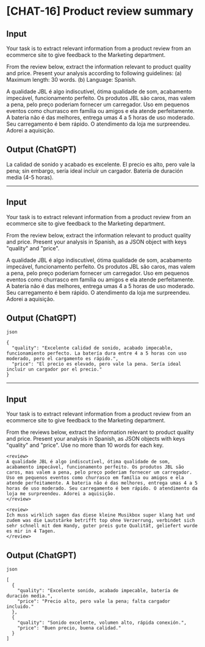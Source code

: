 # [CHAT-16] Product review summary

## Input

Your task is to extract relevant information from a product review from an ecommerce site to give feedback to the Marketing department.

From the review below, extract the information relevant to product quality and price. Present your analysis according to following guidelines:
(a) Maximum length: 30 words.
(b) Language: Spanish.

<review>
A qualidade JBL é algo indiscutível, ótima qualidade de som, acabamento impecável, funcionamento perfeito. Os produtos JBL são caros, mas valem a pena, pelo preço poderiam fornecer um carregador. Uso em pequenos eventos como churrasco em família ou amigos e ela atende perfeitamente. A bateria não é das melhores, entrega umas 4 a 5 horas de uso moderado. Seu carregamento é bem rápido. O atendimento da loja me surpreendeu. Adorei a aquisição.
</review>

## Output (ChatGPT)

La calidad de sonido y acabado es excelente. El precio es alto, pero vale la pena; sin embargo, sería ideal incluir un cargador. Batería de duración media (4-5 horas).

---

## Input

Your task is to extract relevant information from a product review from an ecommerce site to give feedback to the Marketing department.

From the review below, extract the information relevant to product quality and price. Present your analysis in Spanish, as a JSON object with keys "quality" and "price".

<review>
A qualidade JBL é algo indiscutível, ótima qualidade de som, acabamento impecável, funcionamento perfeito. Os produtos JBL são caros, mas valem a pena, pelo preço poderiam fornecer um carregador. Uso em pequenos eventos como churrasco em família ou amigos e ela atende perfeitamente. A bateria não é das melhores, entrega umas 4 a 5 horas de uso moderado. Seu carregamento é bem rápido. O atendimento da loja me surpreendeu. Adorei a aquisição.
</review>

## Output (ChatGPT)

```
json

{
  "quality": "Excelente calidad de sonido, acabado impecable, funcionamiento perfecto. La batería dura entre 4 a 5 horas con uso moderado, pero el cargamento es rápido.",
  "price": "El precio es elevado, pero vale la pena. Sería ideal incluir un cargador por el precio."
}
```
---

## Input

Your task is to extract relevant information from a product review from an ecommerce site to give feedback to the Marketing department.

From the reviews below, extract the information relevant to product quality and price. Present your analysis in Spanish, as JSON objects with keys "quality" and "price". Use no more than 10 words for each key.

```
<review>
A qualidade JBL é algo indiscutível, ótima qualidade de som, acabamento impecável, funcionamento perfeito. Os produtos JBL são caros, mas valem a pena, pelo preço poderiam fornecer um carregador. Uso em pequenos eventos como churrasco em família ou amigos e ela atende perfeitamente. A bateria não é das melhores, entrega umas 4 a 5 horas de uso moderado. Seu carregamento é bem rápido. O atendimento da loja me surpreendeu. Adorei a aquisição.
</review>
```

```
<review>
Ich muss wirklich sagen das diese kleine Musikbox super klang hat und zudem was die Lautstärke betrifft top ohne Verzerrung, verbindet sich sehr schnell mit dem Handy, guter preis gute Qualität, geliefert wurde es mir in 4 Tagen.
</review>
```

## Output (ChatGPT)

```
json

[
  {
    "quality": "Excelente sonido, acabado impecable, batería de duración media.",
    "price": "Precio alto, pero vale la pena; falta cargador incluido."
  },
  {
    "quality": "Sonido excelente, volumen alto, rápida conexión.",
    "price": "Buen precio, buena calidad."
  }
]
```
